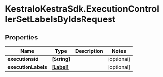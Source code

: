# KestraIoKestraSdk.ExecutionControllerSetLabelsByIdsRequest

## Properties

Name | Type | Description | Notes
------------ | ------------- | ------------- | -------------
**executionsId** | **[String]** |  | [optional] 
**executionLabels** | [**[Label]**](Label.md) |  | [optional] 


